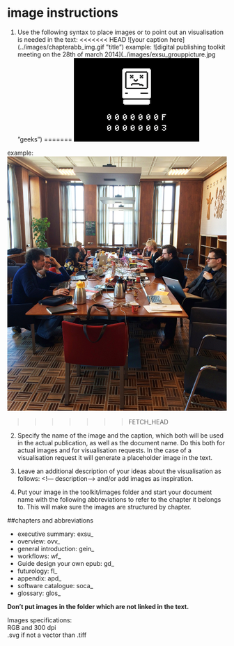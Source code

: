 # image instructions

1. Use the following syntax to place images or to point out an visualisation is needed in the text:
<<<<<<< HEAD
![your caption here](../images/chapterabb_img.gif ”title”)
example: ![digital publishing toolkit meeting on the 28th of march 2014](../images/exsu_grouppicture.jpg ”geeks”)
=======
![your caption here](../images/chapterabb_img.gif "title")

example: ![digital publishing toolkit meeting on the 28th of march 2014](../images/exsu_grouppicture.jpg "geeks")
>>>>>>> FETCH_HEAD

2. Specify the name of the image and the caption, which both will be used in the actual publication, as well as the document name.
Do this both for actual images and for visualisation requests. In the case of a visualisation request it will generate a placeholder image in the text.

3. Leave an additional description of your ideas about the visualisation as follows:  <!— description—>
and/or add images as inspiration.

4. Put your image in the toolkit/images folder and start your document name with the following abbreviations to refer to the chapter it belongs to. This will make sure the images are structured by chapter.

##chapters and abbreviations
* executive summary: exsu_
* overview: ovv_
* general introduction: gein_
* workflows: wf_
* Guide design your own epub: gd_
* futurology: fl_
* appendix: apd_
* software catalogue: soca_
* glossary: glos_

<b>Don’t put images in the folder which are not linked in the text.</b>

Images specifications:  
RGB and 300 dpi  
.svg if not a vector than .tiff




